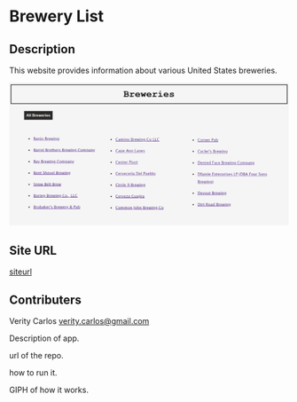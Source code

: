 # Brewery List

## Description
This website provides information about various United States breweries. 

![website image](readmepic.png)

## Site URL
[siteurl](https://veritycarlos.github.io/brewery-list/)

## Contributers
Verity Carlos <verity.carlos@gmail.com>



Description of app.

url of the repo.

how to run it.

GIPH of how it works. 

